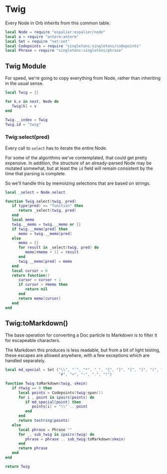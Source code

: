 # Twig


Every Node in Orb inherits from this common table.

```lua
local Node = require "espalier:espalier/node"
local a = require "anterm:anterm"
local Set = require "set:set"
local Codepoints = require "singletons:singletons/codepoints"
local Phrase = require "singletons:singletons/phrase"
```
## Twig Module

For speed, we're going to copy everything from Node, rather than inheriting in
the usual sense.

```lua
local Twig = {}

for k,v in next, Node do
   Twig[k] = v
end

Twig.__index = Twig
Twig.id = "twig"
```
### Twig:select(pred)

Every call to ``select`` has to iterate the entire Node.


For some of the algorithms we've contemplated, that could get pretty
expensive.  In addition, the structure of an already-parsed Node may be
mutated somewhat, but at least the ``id`` field will remain consistent by the
time that parsing is complete.


So we'll handle this by memoizing selections that are based on strings.

```lua
local _select = Node.select

function Twig.select(twig, pred)
   if type(pred) == "function" then
      return _select(twig, pred)
   end
   local memo
   twig.__memo = twig.__memo or {}
   if twig.__memo[pred] then
      memo = twig.__memo[pred]
   else
      memo = {}
      for result in _select(twig, pred) do
         memo[#memo + 1] = result
      end
      twig.__memo[pred] = memo
   end
   local cursor = 0
   return function()
      cursor = cursor + 1
      if cursor > #memo then
         return nil
      end
      return memo[cursor]
   end
end
```
## Twig:toMarkdown()

The base operation for converting a Doc particle to Markdown is to filter it
for escapeable characters.


The Markdown this produces is less readable, but from a bit of light testing,
these escapes are allowed anywhere, with a few exceptions which are handled
separately.

```lua
local md_special = Set {"\\", "`", "*", "_", "{", "}", "[", "]", "(", ")",
                        "#", "+", "-", ".", "!"}

function Twig.toMarkdown(twig, skein)
   if #twig == 0 then
      local points = Codepoints(twig:span())
      for i , point in ipairs(points) do
         if md_special[point] then
            points[i] = "\\" .. point
         end
      end
      return tostring(points)
   else
      local phrase = Phrase ""
      for _, sub_twig in ipairs(twig) do
         phrase = phrase .. sub_twig:toMarkdown(skein)
      end
      return phrase
   end
end
```
```lua
return Twig
```
